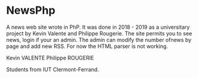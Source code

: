 # NewsPhp
A news web site wrote in PhP.
It was done in 2018 - 2019 as a universitary project by Kevin Valente and Philippe Rougerie.
The site permits you to see news, login if your an admin.
The admin can modify the number ofnews by page and add new RSS.
For now the HTML parser is not working.

Kevin VALENTE
Philippe ROUGERIE

Students from IUT Clermont-Ferrand.
